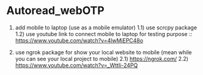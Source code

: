# Autoread_webOTP


1) add mobile to laptop (use as a mobile emulator)
   1.1) use scrcpy package
   1.2) use youtube link to connect mobile to laptop for testing purpose :: https://www.youtube.com/watch?v=4lwMiEPC48o 



2) use ngrok package for show your local website to mobile (mean while you can see your local project to mobile)
  2.1) https://ngrok.com/
  2.2) https://www.youtube.com/watch?v=_WttIi-24PQ
  
